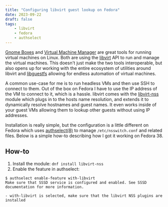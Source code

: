 ```yaml
---
title: "Configuring libvirt guest lookup on Fedora"
date: 2023-09-22
draft: false
tags:
    - libvirt
    - fedora
    - authselect
---
```


[Gnome Boxes](https://apps.gnome.org/Boxes/) and [Virtual Machine Manager](https://virt-manager.org) are great tools for running virtual machines on Linux.
Both are using the [libvirt](https://libvirt.org) API to run and manage the virtual machines.
This doesn't just make the two tools interoperable, but also opens up for working with the entire ecosystem of utilities around libvirt and [libguestfs](https://libguestfs.org) allowing for endless automation of virtual machines.

A common use-case for me is to run headless VMs and then use SSH to connect to them.
Out of the box on Fedora I have to use the IP address of the VM to connect to it, which is a hassle. 
libvirt comes with the [libvirt-nss](https://libvirt.org/nss.html) module which plugs in to the hosts name resolution, and extends it to dynamically resolve hostnames and guest names.
It even works inside of your guest VMs allowing them to lookup other guests without using IP addresses.

Installation is really simple, but the configuration is a little different on Fedora which uses [authselect(8)](https://github.com/authselect/authselect/blob/1a8e4ed55981c9d95cb073f72a31649fe60935c5/src/man/authselect.8.adoc) to manage `/etc/nsswitch.conf` and related files.
Below is a simple how-to describing how I got it working on Fedora 38.

## How-to

1. Install the module: 
`dnf install libvirt-nss`
2. Enable the feature in authselect:
```shell
$ authselect enable-feature with-libvirt
Make sure that SSSD service is configured and enabled. See SSSD documentation for more information.
 
- with-libvirt is selected, make sure that the libvirt NSS plugins are installed
```